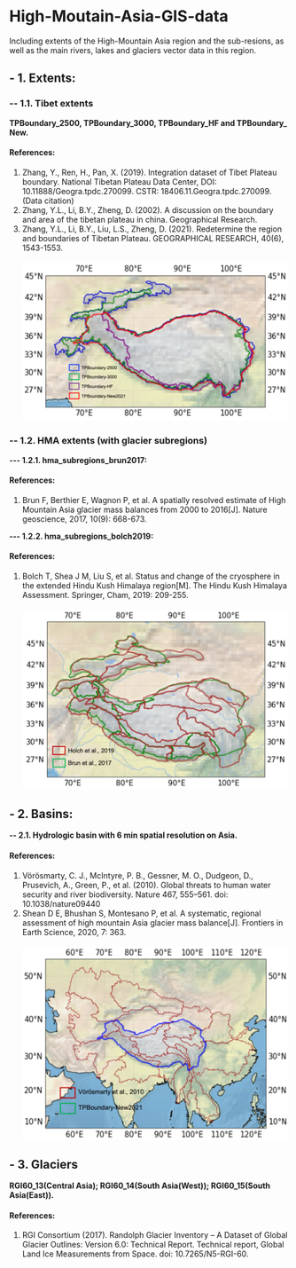 # High-Moutain-Asia-GIS-data
Including extents of the High-Mountain Asia region and the  sub-resions, as well as the main rivers, lakes and glaciers vector data in this region.

## - 1. Extents:
### -- 1.1. Tibet extents  
**TPBoundary_2500, TPBoundary_3000, TPBoundary_HF and TPBoundary_ New.**
#### References:
1. Zhang, Y., Ren, H., Pan, X. (2019). Integration dataset of Tibet Plateau boundary. National Tibetan Plateau Data Center, DOI: 10.11888/Geogra.tpdc.270099. CSTR: 18406.11.Geogra.tpdc.270099. (Data citation)
2. Zhang, Y.L., Li, B.Y., Zheng, D. (2002). A discussion on the boundary and area of the tibetan plateau in china. Geographical Research.
3. Zhang, Y.L., Li, B.Y., Liu, L.S., Zheng, D. (2021). Redetermine the region and boundaries of Tibetan Plateau. GEOGRAPHICAL RESEARCH, 40(6), 1543-1553.<br>  
![TP_Boundry](extents/TPlateau/TP_Boundaries.png)

### -- 1.2. HMA extents (with glacier subregions)  
**--- 1.2.1. hma_subregions_brun2017:**
#### References:
1) Brun F, Berthier E, Wagnon P, et al. A spatially resolved estimate of High Mountain Asia glacier mass balances from 2000 to 2016[J]. Nature geoscience, 2017, 10(9): 668-673.

**--- 1.2.2. hma_subregions_bolch2019:** 
#### References:
1) Bolch T, Shea J M, Liu S, et al. Status and change of the cryosphere in the extended Hindu Kush Himalaya region[M]. The Hindu Kush Himalaya Assessment. Springer, Cham, 2019: 209-255.<br>  
![HMA_extent](extents/HMA/hma_extents.png)

## - 2. Basins:
**-- 2.1. Hydrologic basin  with 6 min spatial resolution on Asia.**
#### References:
1. Vörösmarty, C. J., McIntyre, P. B., Gessner, M. O., Dudgeon, D., Prusevich, A., Green, P., et al. (2010). Global threats to human water security and river biodiversity. Nature 467, 555–561. doi: 10.1038/nature09440  
2. Shean D E, Bhushan S, Montesano P, et al. A systematic, regional assessment of high mountain Asia glacier mass balance[J]. Frontiers in Earth Science, 2020, 7: 363.<br>  
![Hydro_Basin](basins/hydro_basin.png)

## - 3. Glaciers  
**RGI60_13(Central Asia); RGI60_14(South Asia(West)); RGI60_15(South Asia(East)).**  
#### References:
1. RGI Consortium (2017). Randolph Glacier Inventory – A Dataset of Global Glacier Outlines: Version 6.0: Technical Report. Technical report, Global Land Ice Measurements from Space. doi: 10.7265/N5-RGI-60.
   
   

